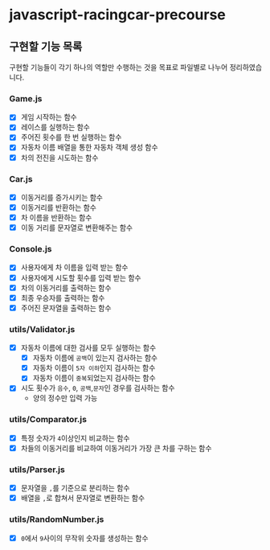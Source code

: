 # javascript-racingcar-precourse

## 구현할 기능 목록

구현할 기능들이 각기 하나의 역할만 수행하는 것을 목표로 파일별로 나누어 정리하였습니다.

### Game.js

- [x]  게임 시작하는 함수
- [x]  레이스를 실행하는 함수
- [x]  주어진 횟수를 한 번 실행하는 함수
- [x]  자동차 이름 배열을 통한 자동차 객체 생성 함수
- [x]  차의 전진을 시도하는 함수

### Car.js

- [x]  이동거리를 증가시키는 함수
- [x]  이동거리를 반환하는 함수
- [x]  차 이름을 반환하는 함수
- [x]  이동 거리를 문자열로 변환해주는 함수

### Console.js

- [x]  사용자에게 차 이름을 입력 받는 함수
- [x]  사용자에게 시도할 횟수를 입력 받는 함수
- [x]  차의 이동거리를 출력하는 함수
- [x]  최종 우승자를 출력하는 함수
- [x]  주어진 문자열을 출력하는 함수

### utils/Validator.js

- [x]  자동차 이름에 대한 검사를 모두 실행하는 함수
    - [x]  자동차 이름에 `공백`이 있는지 검사하는 함수
    - [x]  자동차 이름이 `5자 이하`인지 검사하는 함수
    - [x]  자동차 이름이 `중복`되었는지 검사하는 함수
- [x]  시도 횟수가 `음수`, `0`, `공백`,`문자`인 경우를 검사하는 함수
    - 양의 정수만 입력 가능

### utils/Comparator.js

- [x]  특정 숫자가 `4`이상인지 비교하는 함수
- [x]  차들의 이동거리를 비교하여 이동거리가 가장 큰 차를 구하는 함수

### utils/Parser.js

- [x]  문자열을 `,`를 기준으로 분리하는 함수
- [x]  배열을 `,`로 합쳐서 문자열로 변환하는 함수

### utils/RandomNumber.js

- [x]  `0`에서 `9`사이의 무작위 숫자를 생성하는 함수
